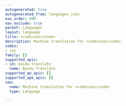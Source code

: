 ```yaml
---
autogenerated: true
autogenerated_from: languages.json
nav_order: 999
nav_exclude: true
parent: Languages
layout: language
title: <code>zaz</code>
description: Machine translation for <code>zaz</code>
codes:
- zaz
family: []
supported_apis:
- id: baidu-translate
  name: Baidu Translate
supported_qe_apis: []
supported_ape_apis: []
seo:
  name: Machine translation for <code>zaz</code>
  type: Language

---
```


